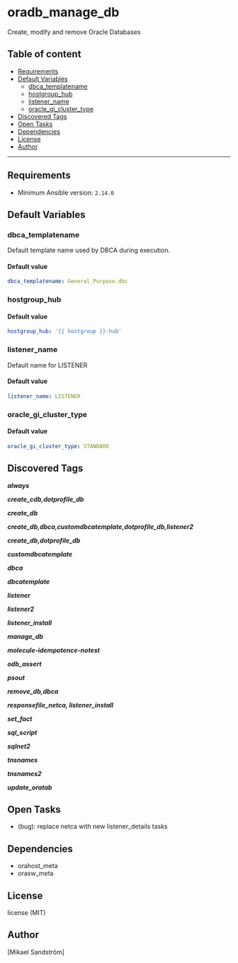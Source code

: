 # oradb_manage_db

Create, modify and remove Oracle Databases

## Table of content

- [Requirements](#requirements)
- [Default Variables](#default-variables)
  - [dbca_templatename](#dbca_templatename)
  - [hostgroup_hub](#hostgroup_hub)
  - [listener_name](#listener_name)
  - [oracle_gi_cluster_type](#oracle_gi_cluster_type)
- [Discovered Tags](#discovered-tags)
- [Open Tasks](#open-tasks)
- [Dependencies](#dependencies)
- [License](#license)
- [Author](#author)

---

## Requirements

- Minimum Ansible version: `2.14.0`


## Default Variables

### dbca_templatename

Default template name used by DBCA during execution.

#### Default value

```YAML
dbca_templatename: General_Purpose.dbc
```

### hostgroup_hub

#### Default value

```YAML
hostgroup_hub: '{{ hostgroup }}-hub'
```

### listener_name

Default name for LISTENER

#### Default value

```YAML
listener_name: LISTENER
```

### oracle_gi_cluster_type

#### Default value

```YAML
oracle_gi_cluster_type: STANDARD
```

## Discovered Tags

**_always_**

**_create_cdb,dotprofile_db_**

**_create_db_**

**_create_db,dbca,customdbcatemplate,dotprofile_db,listener2_**

**_create_db,dotprofile_db_**

**_customdbcatemplate_**

**_dbca_**

**_dbcatemplate_**

**_listener_**

**_listener2_**

**_listener_install_**

**_manage_db_**

**_molecule-idempotence-notest_**

**_odb_assert_**

**_psout_**

**_remove_db,dbca_**

**_responsefile_netca, listener_install_**

**_set_fact_**

**_sql_script_**

**_sqlnet2_**

**_tnsnames_**

**_tnsnames2_**

**_update_oratab_**

## Open Tasks

- (bug): replace netca with new listener_details tasks

## Dependencies

- orahost_meta
- orasw_meta

## License

license (MIT)

## Author

[Mikael Sandström]
